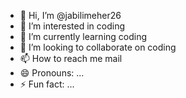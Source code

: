 - 👋 Hi, I’m @jabilimeher26
- 👀 I’m interested in coding
- 🌱 I’m currently learning coding
- 💞️ I’m looking to collaborate on coding
- 📫 How to reach me mail
- 😄 Pronouns: ...
- ⚡ Fun fact: ...

<!---
jabilimeher26/jabilimeher26 is a ✨ special ✨ repository because its `README.md` (this file) appears on your GitHub profile.
You can click the Preview link to take a look at your changes.
--->
